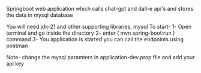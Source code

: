 Springboot web application which calls chat-gpt and dall-e api's and stores the data in mysql database

You will need jdk-21 and other supporting libraries, mysql 
To start- 
1- Open terminal and go inside the directory
2- enter ( mvn spring-boot:run ) command 
3- You application is started you can call the endpoints using postman

Note- change the mysql paramters in application-dev.prop file and add your api key
